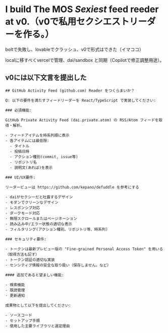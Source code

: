 # I build The MOS _Sexiest_ feed reeder at v0.（v0で私用セクシエストリーダーを作る。）

boltで失敗し、lovableでクラッシュ、v0で形式はできた（イマココ）

localに移すべくvercelで管理、dai/sandbox と同期（Copilotで修正調整用途）。

## v0には以下文言を提出した

```prompt
## GitHub Activity Feed (github.com) Reader をつくらまいか？

Q: 以下の要件を満たすフィードリーダーを React/TypeScript で実装してください:

### 必須機能:

GitHub Private Activity Feed (dai.private.atom) の RSS/Atom フィードを取得・解析。

- フィードアイテムを時系列順に表示
- 各アイテムには最低限:
  - タイトル
  - 投稿日時
  - アクション種別(commit, issue等)
  - リポジトリ名
  - 説明文(あれば)を表示

### UI/UX要件:

リーダービューは https://github.com/kepano/defuddle を参考にする

- daiがセクシーだと吐露するデザイン
- モダンでクリーンなデザイン
- レスポンシブ対応
- ダークモード対応
- 無限スクロールまたはページネーション
- 読み込み中/エラー状態の適切な表示
- フィルタリング(アクション種別、リポジトリ等、時系列)

### セキュリティ要件:

- トークンは最新プレビュー版の "Fine-grained Personal Access Token" を用いる（取得方法も記す）
- トークン認証の適切な実装
- センシティブ情報の安全な取り扱い（保存しません。など）

#### 追加であると望ましい機能:

- 検索機能
- 既読管理
- 更新通知

成果物として以下を提出してください:

- ソースコード
- セットアップ手順
- 使用した主要ライブラリと選定理由
```
